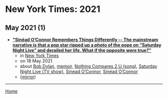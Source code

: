 # New York Times: 2021

## May 2021 (1)

 - [**"Sinéad O’Connor Remembers Things Differently -- The mainstream narrative is that a pop star ripped up a photo of the pope on “Saturday Night Live” and derailed her life. What if the opposite were true?"**](https://www.nytimes.com/2021/05/18/arts/music/sinead-oconnor-rememberings.html)
    - in [New York Times](../../../publications/k-o/new-york-times/index.md)
    - on 18 May 2021
    - about [Bob Dylan](../../../topics/bob-dylan/index.md), [memoir](../../../topics/memoir/index.md), [Nothing Compares 2 U (song)](../../../topics/song/nothing-compares-2-u/index.md), [Saturday Night Live (TV show)](../../../topics/tv-show/saturday-night-live/index.md), [Sinead O’Connor](../../../topics/sinead-o-connor/index.md), [Sinéad O’Connor](../../../topics/sin-ad-o-connor/index.md)
    - ([mirror](https://web.archive.org/web/*/https://www.nytimes.com/2021/05/18/arts/music/sinead-oconnor-rememberings.html))

----

[Home](../index.md)
